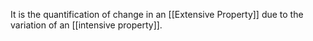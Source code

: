It is the quantification of change in an [[Extensive Property]] due to the variation of an [[intensive property]].